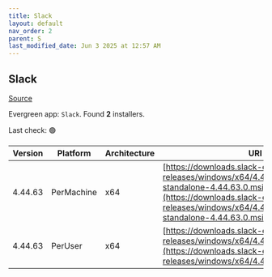 ```yaml
---
title: Slack
layout: default
nav_order: 2
parent: S
last_modified_date: Jun 3 2025 at 12:57 AM
---
```


## Slack

[Source](https://slack.com/intl/en-au/help/articles/212475728-Deploy-Slack-via-Microsoft-Installer)

Evergreen app: `Slack`. Found **2** installers.

Last check: 🟢

| Version | Platform   | Architecture | URI                                                                                                                                                                                                          |
| ------- | ---------- | ------------ | ------------------------------------------------------------------------------------------------------------------------------------------------------------------------------------------------------------ |
| 4.44.63 | PerMachine | x64          | [https://downloads.slack-edge.com/desktop-releases/windows/x64/4.44.63/slack-standalone-4.44.63.0.msi](https://downloads.slack-edge.com/desktop-releases/windows/x64/4.44.63/slack-standalone-4.44.63.0.msi) |
| 4.44.63 | PerUser    | x64          | [https://downloads.slack-edge.com/desktop-releases/windows/x64/4.44.63/SlackSetup.msi](https://downloads.slack-edge.com/desktop-releases/windows/x64/4.44.63/SlackSetup.msi)                                 |

